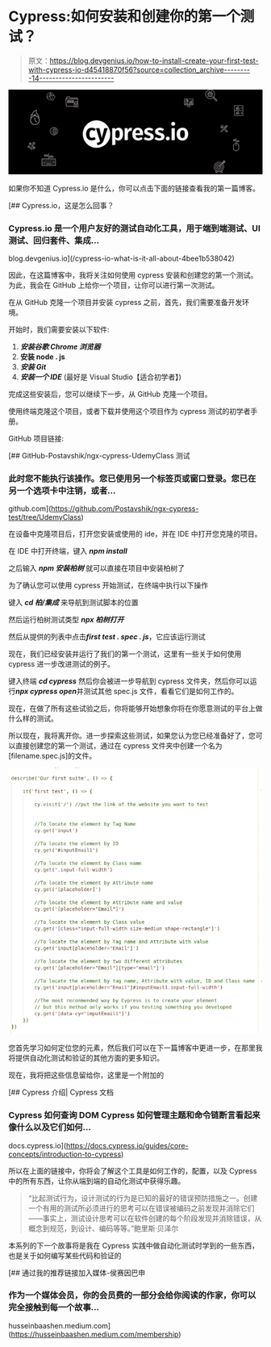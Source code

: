 # Cypress:如何安装和创建你的第一个测试？

> 原文：<https://blog.devgenius.io/how-to-install-create-your-first-test-with-cypress-io-d45418870f56?source=collection_archive---------14----------------------->

![](img/8a9c2c757644bc58e90e7f1a400cdfa8.png)

如果你不知道 Cypress.io 是什么，你可以点击下面的链接查看我的第一篇博客。

[](/cypress-io-what-is-it-all-about-4bee1b538042) [## Cypress.io，这是怎么回事？

### Cypress.io 是一个用户友好的测试自动化工具，用于端到端测试、UI 测试、回归套件、集成…

blog.devgenius.io](/cypress-io-what-is-it-all-about-4bee1b538042) 

因此，在这篇博客中，我将关注如何使用 cypress 安装和创建您的第一个测试。为此，我会在 GitHub 上给你一个项目，让你可以进行第一次测试。

在从 GitHub 克隆一个项目并安装 cypress 之前，首先，我们需要准备开发环境。

开始时，我们需要安装以下软件:

1.  ***安装谷歌 Chrome 浏览器***
2.  **安装 node . js**
3.  ***安装 Git***
4.  ***安装一个 IDE*** (最好是 Visual Studio【适合初学者】)

完成这些安装后，您可以继续下一步，从 GitHub 克隆一个项目。

使用终端克隆这个项目，或者下载并使用这个项目作为 cypress 测试的初学者手册。

GitHub 项目链接:

[](https://github.com/Postavshik/ngx-cypress-test/tree/UdemyClass) [## GitHub-Postavshik/ngx-cypress-UdemyClass 测试

### 此时您不能执行该操作。您已使用另一个标签页或窗口登录。您已在另一个选项卡中注销，或者…

github.com](https://github.com/Postavshik/ngx-cypress-test/tree/UdemyClass) 

在设备中克隆项目后，打开您安装或使用的 ide，并在 IDE 中打开您克隆的项目。

在 IDE 中打开终端，键入 ***npm install***

之后输入 ***npm 安装柏树*** 就可以直接在项目中安装柏树了

为了确认您可以使用 cypress 开始测试，在终端中执行以下操作

键入 ***cd 柏/集成*** 来导航到测试脚本的位置

然后运行柏树测试类型 ***npx 柏树打开***

然后从提供的列表中点击***first test . spec . js***，它应该运行测试

现在，我们已经安装并运行了我们的第一个测试，这里有一些关于如何使用 cypress 进一步改进测试的例子。

键入终端 ***cd cypress*** 然后你会被进一步导航到 cypress 文件夹，然后你可以运行***npx cypress open***并测试其他 spec.js 文件，看看它们是如何工作的。

现在，在做了所有这些试验之后，你将能够开始想象你将在你愿意测试的平台上做什么样的测试。

所以现在，我将离开你。进一步探索这些测试，如果您认为您已经准备好了，您可以直接创建您的第一个测试，通过在 cypress 文件夹中创建一个名为[filename.spec.js]的文件。

![](img/31c731c18e61d625b746ac6968bd081f.png)

您首先学习如何定位您的元素，然后我们可以在下一篇博客中更进一步，在那里我将提供自动化测试和验证的其他方面的更多知识。

现在，我将把这些信息留给你，这里是一个附加的

[](https://docs.cypress.io/guides/core-concepts/introduction-to-cypress) [## Cypress 介绍| Cypress 文档

### Cypress 如何查询 DOM Cypress 如何管理主题和命令链断言看起来像什么以及它们如何…

docs.cypress.io](https://docs.cypress.io/guides/core-concepts/introduction-to-cypress) 

所以在上面的链接中，你将会了解这个工具是如何工作的，配置，以及 Cypress 中的所有东西，让你从端到端的自动化测试中获得乐趣。

> “比起测试行为，设计测试的行为是已知的最好的错误预防措施之一。创建一个有用的测试所必须进行的思考可以在错误被编码之前发现并消除它们——事实上，测试设计思考可以在软件创建的每个阶段发现并消除错误，从概念到规范，到设计、编码等等。”鲍里斯·贝泽尔

本系列的下一个故事将是我在 Cypress 实践中做自动化测试时学到的一些东西，也是关于如何编写某些代码和验证的

[](https://husseinbaashen.medium.com/membership) [## 通过我的推荐链接加入媒体-侯赛因巴申

### 作为一个媒体会员，你的会员费的一部分会给你阅读的作家，你可以完全接触到每一个故事…

husseinbaashen.medium.com](https://husseinbaashen.medium.com/membership)